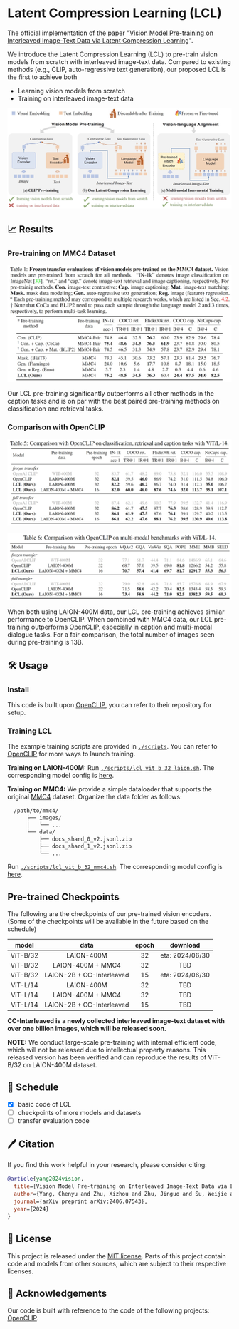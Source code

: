 # Latent Compression Learning (LCL)

The official implementation of the paper "[Vision Model Pre-training on Interleaved Image-Text Data via Latent Compression Learning](https://arxiv.org/abs/2406.07543)".

We introduce the Latent Compression Learning (LCL) to pre-train vision models from scratch with interleaved image-text data. Compared to existing methods (e.g., CLIP, auto-regressive text generation), our proposed LCL is the first to achieve both

* Learning vision models from scratch
* Training on interleaved image-text data

![overview](./assets/overview.png)

## 📈 Results

### Pre-training on MMC4 Dataset

![result_interleaved](./assets/result_interleaved.png)

Our LCL pre-training significantly outperforms all other methods in the caption tasks and is on par with the best paired pre-training methods on classification and retrieval tasks.

### Comparison with OpenCLIP

![result_main_transfer](./assets/result_main_transfer.png)

![result_main_multimodal](./assets/result_main_multimodal.png)

When both using LAION-400M data, our LCL pre-training achieves similar performance to OpenCLIP. When combined with MMC4 data, our LCL pre-training outperforms OpenCLIP, especially in caption and multi-modal dialogue tasks. For a fair comparison, the total number of images seen during pre-training is 13B.


## 🛠️ Usage

### Install

This code is built upon [OpenCLIP](https://github.com/mlfoundations/open_clip), you can refer to their repository for setup.

### Training LCL

The example training scripts are provided in [`./scripts`](./scripts). You can refer to [OpenCLIP](https://github.com/mlfoundations/open_clip?tab=readme-ov-file#training-clip) for more ways to launch training.

**Training on LAION-400M:** Run [`./scripts/lcl_vit_b_32_laion.sh`](./scripts/lcl_vit_b_32_laion.sh). The corresponding model config is [here](./src/open_clip/model_configs/LCL_ViT-B-32_laion.json).

**Training on MMC4:** We provide a simple dataloader that supports the original [MMC4](https://github.com/allenai/mmc4) dataset. Organize the data folder as follows:

```
  /path/to/mmc4/
      ├── images/
      │   └── ...
      └── data/ 
          ├── docs_shard_0_v2.jsonl.zip
          ├── docs_shard_1_v2.jsonl.zip
          └── ...
```

Run [`./scripts/lcl_vit_b_32_mmc4.sh`](./scripts/lcl_vit_b_32_mmc4.sh). The corresponding model config is [here](./src/open_clip/model_configs/LCL_ViT-B-32_mmc4.json).

## Pre-trained Checkpoints

The following are the checkpoints of our pre-trained vision encoders. (Some of the checkpoints will be available in the future based on the schedule)

| model | data | epoch | download |
| :---: | :---: | :---: | :---: |
| ViT-B/32 | LAION-400M | 32 | eta: 2024/06/30 |
| ViT-B/32 | LAION-400M + MMC4 | 32 | TBD |
| ViT-B/32 | LAION-2B + CC-Interleaved | 15 | eta: 2024/06/30 |
| ViT-L/14 | LAION-400M | 32 | TBD |
| ViT-L/14 | LAION-400M + MMC4 | 32 | TBD |
| ViT-L/14 | LAION-2B + CC-Interleaved | 15 | TBD |

**CC-Interleaved is a newly collected interleaved image-text dataset with over one billion images, which will be released soon.**

**NOTE:** We conduct large-scale pre-training with internal efficient code, which will not be released due to intellectual property reasons. This released version has been verified and can reproduce the results of ViT-B/32 on LAION-400M dataset.


## 📅 Schedule

* [X]  basic code of LCL
* [ ]  checkpoints of more models and datasets
* [ ]  transfer evaluation code

## 🖊️ Citation

If you find this work helpful in your research, please consider citing:

```bibtex
@article{yang2024vision,
  title={Vision Model Pre-training on Interleaved Image-Text Data via Latent Compression Learning},
  author={Yang, Chenyu and Zhu, Xizhou and Zhu, Jinguo and Su, Weijie and Wang, Junjie and Dong, Xuan and Wang, Wenhai and Li, Bin and Zhou, Jie and Qiao, Yu and Dai, Jifeng},
  journal={arXiv preprint arXiv:2406.07543},
  year={2024}
}
```

## 📃 License

This project is released under the [MIT license](LICENSE). Parts of this project contain code and models from other sources, which are subject to their respective licenses.

## 🙏 Acknowledgements

Our code is built with reference to the code of the following projects: [OpenCLIP](https://github.com/mlfoundations/open_clip).
